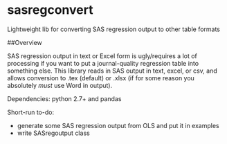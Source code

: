 sasregconvert
=============

Lightweight lib for converting SAS regression output to other table formats


##Overview

SAS regression output in text or Excel form is ugly/requires a lot of processing if you want to put a journal-quality regression table into something else. This library reads in SAS output in text, excel, or csv, and allows conversion to .tex (default) or .xlsx (if for some reason you absolutely *must* use Word in output).

Dependencies: python 2.7+ and pandas

Short-run to-do:

- generate some SAS regression output from OLS and put it in examples
- write SASregoutput class
